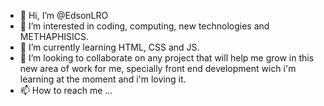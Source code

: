 - 👋 Hi, I’m @EdsonLRO
- 👀 I’m interested in coding, computing, new technologies and METHAPHISICS.
- 🌱 I’m currently learning HTML, CSS and JS.
- 💞️ I’m looking to collaborate on any project that will help me grow in this new area of work for me, 
      specially front end development wich i'm learning at the moment and i'm loving it.  
- 📫 How to reach me ...

<!---
EdsonLRO/EdsonLRO is a ✨ special ✨ repository because its `README.md` (this file) appears on your GitHub profile.
You can click the Preview link to take a look at your changes.
--->
